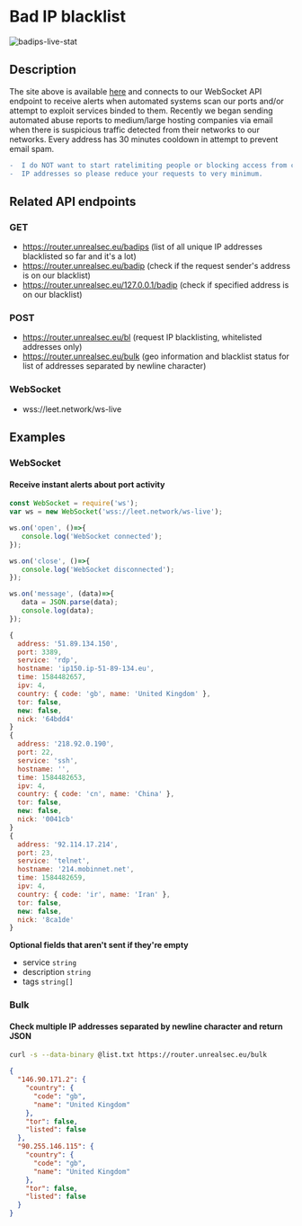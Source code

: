 # Bad IP blacklist
![badips-live-stat](https://i.ibb.co/r6FD9jt/image.png)

## Description
The site above is available [here](https://leet.network/badips) 
and connects to our WebSocket API endpoint to receive alerts when 
automated systems scan our ports and/or attempt to exploit services binded to them. 
Recently we began sending automated abuse reports to medium/large hosting companies via email when there is suspicious traffic detected from their networks to our networks. Every address has 30 minutes cooldown in attempt to prevent email spam.
```diff
-  I do NOT want to start ratelimiting people or blocking access from certain 
-  IP addresses so please reduce your requests to very minimum.
```

## Related API endpoints
### GET
- https://router.unrealsec.eu/badips (list of all unique IP addresses blacklisted so far and it's a lot)
- https://router.unrealsec.eu/badip (check if the request sender's address is on our blacklist)
- https://router.unrealsec.eu/127.0.0.1/badip (check if specified address is on our blacklist)
### POST
- https://router.unrealsec.eu/bl (request IP blacklisting, whitelisted addresses only)
- https://router.unrealsec.eu/bulk (geo information and blacklist status for list of addresses separated by newline character)
### WebSocket
- wss://leet.network/ws-live

## Examples
### WebSocket
#### Receive instant alerts about port activity
```javascript
const WebSocket = require('ws');
var ws = new WebSocket('wss://leet.network/ws-live');

ws.on('open', ()=>{
   console.log('WebSocket connected');
});

ws.on('close', ()=>{
   console.log('WebSocket disconnected');
});

ws.on('message', (data)=>{
   data = JSON.parse(data);
   console.log(data);
});
```
```javascript
{
  address: '51.89.134.150',
  port: 3389,
  service: 'rdp',
  hostname: 'ip150.ip-51-89-134.eu',
  time: 1584482657,
  ipv: 4,
  country: { code: 'gb', name: 'United Kingdom' },
  tor: false,
  new: false,
  nick: '64bdd4'
}
{
  address: '218.92.0.190',
  port: 22,
  service: 'ssh',
  hostname: '',
  time: 1584482653,
  ipv: 4,
  country: { code: 'cn', name: 'China' },
  tor: false,
  new: false,
  nick: '0041cb'
}
{
  address: '92.114.17.214',
  port: 23,
  service: 'telnet',
  hostname: '214.mobinnet.net',
  time: 1584482659,
  ipv: 4,
  country: { code: 'ir', name: 'Iran' },
  tor: false,
  new: false,
  nick: '8ca1de'
}
```
**Optional fields that aren't sent if they're empty**
- service ``string``
- description ``string``
- tags ``string[]``

### Bulk
#### Check multiple IP addresses separated by newline character and return JSON
```bash
curl -s --data-binary @list.txt https://router.unrealsec.eu/bulk
```
```json
{
  "146.90.171.2": {
    "country": {
      "code": "gb",
      "name": "United Kingdom"
    },
    "tor": false,
    "listed": false
  },
  "90.255.146.115": {
    "country": {
      "code": "gb",
      "name": "United Kingdom"
    },
    "tor": false,
    "listed": false
  }
}
```
